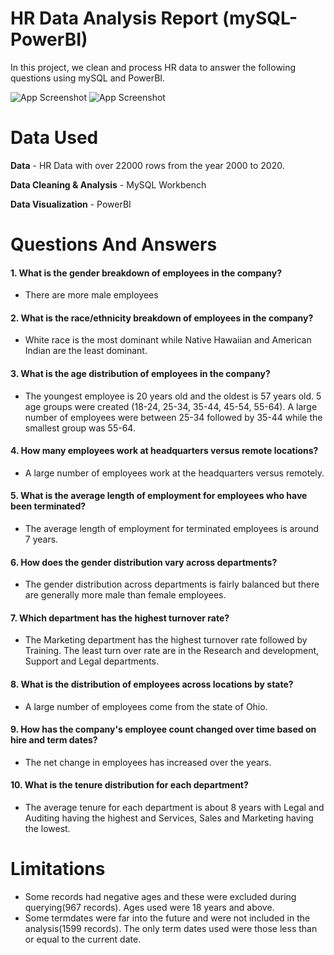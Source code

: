 
# HR Data Analysis Report (mySQL-PowerBI)
In this project, we clean and process HR data to answer the following questions using mySQL and PowerBI. 

![App Screenshot](https://i.postimg.cc/3Rp5X6TH/Screenshot-2023-07-06-224805.png)
![App Screenshot](https://i.postimg.cc/N03Zj4rC/Screenshot-2023-07-06-233632.png)

# Data Used
**Data** - HR Data with over 22000 rows from the year 2000 to 2020.

**Data Cleaning & Analysis** - MySQL Workbench

**Data Visualization** - PowerBI

# Questions And Answers

#### 1. What is the gender breakdown of employees in the company?
- There are more male employees
#### 2. What is the race/ethnicity breakdown of employees in the company?
- White race is the most dominant while Native Hawaiian and American Indian are the least dominant.
#### 3. What is the age distribution of employees in the company?
- The youngest employee is 20 years old and the oldest is 57 years old. 5 age groups were created (18-24, 25-34, 35-44, 45-54, 55-64). A large number of employees were between 25-34 followed by 35-44 while the smallest group was 55-64.
#### 4. How many employees work at headquarters versus remote locations?
- A large number of employees work at the headquarters versus remotely.
#### 5. What is the average length of employment for employees who have been terminated?
- The average length of employment for terminated employees is around 7 years.
#### 6. How does the gender distribution vary across departments?
- The gender distribution across departments is fairly balanced but there are generally more male than female employees.

#### 7. Which department has the highest turnover rate?
- The Marketing department has the highest turnover rate followed by Training. The least turn over rate are in the Research and development, Support and Legal departments.
#### 8. What is the distribution of employees across locations by state?
- A large number of employees come from the state of Ohio.
#### 9. How has the company's employee count changed over time based on hire and term dates?
- The net change in employees has increased over the years.
#### 10. What is the tenure distribution for each department?
- The average tenure for each department is about 8 years with Legal and Auditing having the highest and Services, Sales and Marketing having the lowest.

# Limitations
- Some records had negative ages and these were excluded during querying(967 records). Ages used were 18 years and above.
- Some termdates were far into the future and were not included in the analysis(1599 records). The only term dates used were those less than or equal to the current date.
